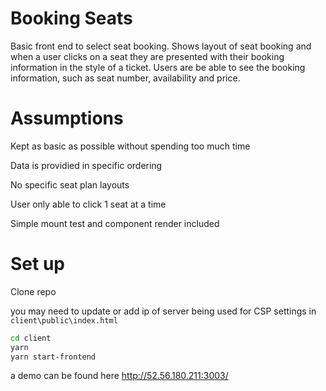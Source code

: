 # Booking Seats

Basic front end to select seat booking. Shows layout of seat booking and when a user clicks on a seat they are presented with their booking information in the style of a ticket.  Users are be able to see the booking information, such as seat number, availability and price.

# Assumptions

Kept as basic as possible without spending too much time

Data is providied in specific ordering

No specific seat plan layouts

User only able to click 1 seat at a time

Simple mount test and component render included



# Set up

Clone repo

you may need to update or add ip of server being used for CSP settings in `client\public\index.html`

```bash
cd client
yarn
yarn start-frontend
```

a demo can be found here http://52.56.180.211:3003/
